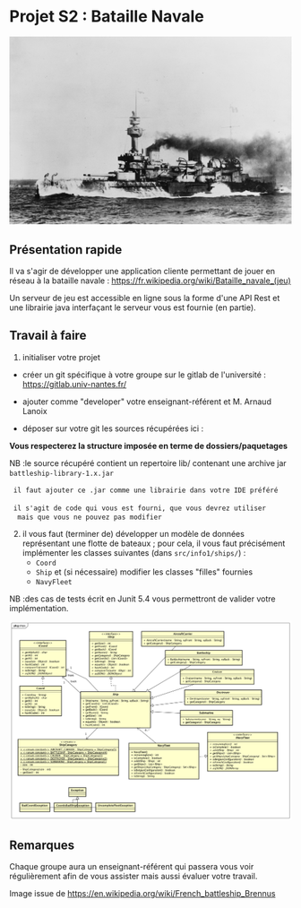 # Projet S2 : Bataille Navale

![French_battleship_Brennus_NH_64443](img/French_battleship_Brennus_NH_64443.jpg)

## Présentation rapide 

Il va s'agir de développer une application cliente permettant de jouer 
en réseau à la bataille navale : https://fr.wikipedia.org/wiki/Bataille_navale_(jeu)

Un serveur de jeu est accessible en ligne sous la forme d'une API Rest
et une librairie java interfaçant le serveur vous est fournie (en partie).


## Travail à faire

1. initialiser votre projet

* créer un git spécifique à votre groupe sur le gitlab de l'université : 
 https://gitlab.univ-nantes.fr/
 
* ajouter comme "developer" votre enseignant-référent et M. Arnaud Lanoix    

* déposer sur votre git les sources récupérées ici :

 **Vous respecterez la structure imposée en terme de dossiers/paquetages**
 
  NB :le source récupéré contient un repertoire lib/ 
     contenant une archive jar `battleship-library-1.x.jar`
     
     il faut ajouter ce .jar comme une librairie dans votre IDE préféré
     
     il s'agit de code qui vous est fourni, que vous devrez utiliser
      mais que vous ne pouvez pas modifier

2. il vous faut (terminer de) développer un modèle de données représentant 
une flotte de bateaux ; pour cela, il vous faut précisément implémenter 
les classes suivantes (dans `src/info1/ships/`) : 
    *  `Coord` 
    *  `Ship` et (si nécessaire) modifier les classes "filles" fournies
    *  `NavyFleet`

NB :des cas de tests écrit en Junit 5.4 vous 
permettront de valider votre implémentation.

![package ships](documentation/package_ships.png)






## Remarques 

Chaque groupe aura un enseignant-référent qui passera
vous voir régulièrement afin de vous assister 
mais aussi évaluer votre travail.









Image issue de https://en.wikipedia.org/wiki/French_battleship_Brennus
